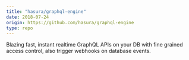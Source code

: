 ```yaml
---
title: "hasura/graphql-engine"
date: 2018-07-24
origin: https://github.com/hasura/graphql-engine
type: repo
---
```


Blazing fast, instant realtime GraphQL APIs on your DB with fine grained access control, also trigger webhooks on database events.